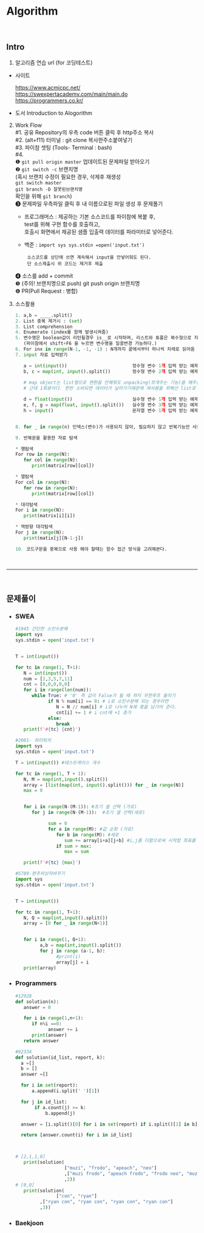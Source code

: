 # Algorithm
>   

<br>

## Intro
1. 알고리즘 연습 url (for 코딩테스트) 

  + 사이트

     https://www.acmicpc.net/ <br>
     https://swexpertacademy.com/main/main.do <br>
     https://programmers.co.kr/ <br>
  
  + 도서 Introduction to Alogorithm


2. Work Flow <br>
   #1. 공유 Repository의 우측 code 버튼 클릭 후 http주소 복사 <br>
   #2. (alt+f11) 터미널 : git clone 복사한주소붙여넣기 <br>
   #3. 파이참 셋팅 (Tools- Terminal : bash) <br>
   #4. <br>
       ❶ ```git pull origin master``` 업데이트된 문제파일 받아오기 <br>
       ❷ ```git switch -c``` 브랜치명 <br>
         (혹시 브랜치 수정이 필요한 경우, 삭제후 재생성 <br>
	   ```git switch master``` <br>
	   ```git branch -D 잘못된브랜치명``` <br>
       확인을 위해 ```git branch```) <br>
        ❸ 문제파일 우측파일 클릭 후 내 이름으로된 파일 생성 후 문제풀기 <br>
        
     *  프로그래머스 : 제공하는 기본 소스코드를 파이참에 복붙 후, <br>
         test를 위해 구현 함수를 호출하고, <br>
         호출시 화면에서 제공된 샘플 입출력 데이터를 파라미터로 넣어준다. <br>

     * 백준 :
             ``` import sys
               sys.stdin =open('input.txt') ```

            소스코드를 상단에 쓰면 계속해서 input을 안넣어줘도 된다.
         	단 소스제출시 위 코드는 제거후 제출 

    ❹ 소스를 add + commit <br>
    ❺ (주의! 브랜치명으로 push) git push origin 브랜치명 <br>
    ❻ PR(Pull Request : 병합)



3. 소스활용
   ``` python
   1. a,b = ____.split()
   2. List 중복 제거시 : (set) 
   3. List comprehension
   4. Enumerate (index를 함께 발생시켜줌)
   5. 변수명은 boolean값이 리턴될경우 is__로 시작하며, 리스트와 튜플은 복수형으로 지어준다. 함수명은 동사형
      (파이참에서 shift+F6 을 누르면 변수명을 일괄변경 가능하다.)
   6. For inx in range(N-1, -1, -1) : N개까지 끝에서부터 하나씩 차례로 읽어옴
   7. input 자료 입력받기

      a = int(input())                        정수형 변수 1개 입력 받는 예제
      b, c = map(int, input().split())        정수형 변수 2개 입력 받는 예제
      
      # map object는 list형으로 변환을 안해줘도 unpacking(쪼개주는 기능)을 해주는 특징을 가짐
      # 근데 1회용이다. 한번 소비되면 데이터가 날라가기때문에 재사용을 위해선 list로 변수 할당 후 사용해야한다.
   
      d = float(input())                      실수형 변수 1개 입력 받는 예제
      e, f, g = map(float, input().split())   실수형 변수 3개 입력 받는 예제
      h = input()                             문자열 변수 1개 입력 받는 예제


   8. for _ in range(n) 인덱스(변수)가 사용되지 않아, 필요하지 않고 반복기능만 사용할 때 간단히 쓰인다.

   9. 반복문을 활용한 자료 탐색

   * 행탐색
   For row in range(N):
      for col in range(N):
         print(matrix[row][col])

   * 열탐색
   For col in range(N):
      for row in range(N):
         print(matrix[row][col])

   * 대각탐색
   For i in range(N):
      print(matrix[i][i])

   * 역방향 대각탐색
   For j in range(N):
      print(matix[j][N-1-j])

   10. 코드구문을 중복으로 사용 해야 할때는 함수 접근 방식을 고려해본다.


   ```
<br>

-----
<br>

## 문제풀이

* <h3>SWEA</h3>
   
   ```python
   #1945 간단한 소인수분해
   import sys
   sys.stdin = open('input.txt')


   T = int(input())

   for tc in range(1, T+1):
      N = int(input())
      num = [2,3,5,7,11]
      cnt = [0,0,0,0,0]
      for i in range(len(num)):
         while True: # '0' 즉 값이 False가 될 때 까지 무한루프 돌리기
               if N % num[i] == 0: # i로 소인수분해 되는 경우라면
                  N = N // num[i] # i로 나누어 N에 몫을 남기어 준다.
                  cnt[i] += 1 # i cnt에 +1 증가
               else:
                  break
      print(f'#{tc} {cnt}')
   ```

   ```python
   #2001- 파리퇴치
   import sys
   sys.stdin = open('input.txt')

   T = int(input()) #테스트케이스 개수

   for tc in range(1, T + 1):
      N, M = map(int,input().split())
      array = [list(map(int, input().split())) for _ in range(N)]
      max = 0


      for i in range(N-(M-1)): #초기 셀 선택 (가로)
         for j in range(N-(M-1)):  #초기 셀 선택(세로)

               sum = 0
               for a in range(M): #값 순회 (가로)
                  for b in range(M): #세로
                     sum += array[i+a][j+b] #i,j를 더함으로써 시작점 좌표를 지정해줌 (M이 2일때 a,b는 0,1)
                  if sum > max:
                     max = sum

      print(f'#{tc} {max}')
   ```
   ```python
   #5789-현주의상자바꾸기
   import sys
   sys.stdin = open('input.txt')


   T = int(input())

   for tc in range(1, T+1):
      N, Q = map(int,input().split())
      array = [0 for _ in range(N+1)]


      for i in range(1, Q+1):
            a,b = map(int,input().split())
            for j in range (a-1, b):
                  #print(i)
                  array[j] = i
      print(array)
    ```
* <h3>Programmers</h3>

   ```python
   #12928
   def solution(n):
      answer = 0

      for i in range(1,n+1):
         if n%i ==0:
               answer += i
         print(answer)
      return answer
   ```
   ```python
   #92334
   def solution(id_list, report, k):
     a =[]
     b = []
     answer =[]

     for i in set(report):
         a.append(i.split(' ')[1])

     for j in id_list:
          if a.count(j) >= k:
              b.append(j)

     answer = [i.split()[0] for i in set(report) if i.split()[1] in b]

     return [answer.count(i) for i in id_list]



   # [2,1,1,0]
      print(solution(
                     ["muzi", "frodo", "apeach", "neo"]
                     ,["muzi frodo", "apeach frodo", "frodo neo", "muzi neo", "apeach muzi"]
                     ,2))
   # [0,0]
      print(solution(
                  ["con", "ryan"]
            ,["ryan con", "ryan con", "ryan con", "ryan con"]
            ,3))

   ```
* <h3> Baekjoon </h3>

